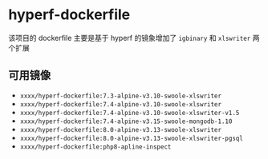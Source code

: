 # hyperf-dockerfile

该项目的 dockerfile 主要是基于 hyperf 的镜象增加了 `igbinary` 和 `xlswriter` 两个扩展

## 可用镜像


- `xxxx/hyperf-dockerfile:7.3-alpine-v3.10-swoole-xlswriter`
- `xxxx/hyperf-dockerfile:7.4-alpine-v3.10-swoole-xlswriter`
- `xxxx/hyperf-dockerfile:7.4-alpine-v3.10-swoole-xlswriter-v1.5`
- `xxxx/hyperf-dockerfile:7.4-alpine-v3.15-swoole-mongodb-1.10`
- `xxxx/hyperf-dockerfile:8.0-alpine-v3.13-swoole-xlswriter`
- `xxxx/hyperf-dockerfile:8.0-alpine-v3.13-swoole-xlswriter-pgsql`
- `xxxx/hyperf-dockerfile:php8-apline-inspect`



